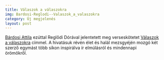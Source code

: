 ```yaml
---
title: Válaszok a válaszokra
img: Bardosi-Reglodi--Valaszok_a_valaszokra
category: Új megjelenés
layout: post
---
```

<a href='http://www.adlibrum.hu/new/?task=pageSelection&q=bárdosi'>Bárdosi Attila</a> ezúttal Reglődi Dórával jelentetett meg verseskötetet <a href='http://adlibrum.hu/new/index.php?task=pageDetails&id=521'>Válaszok a válaszokra</a> címmel. A hivatásuk révén élet és halál mezsgyéjén mozgó két szerző egymást több síkon inspirálva ír elmúlásról és mindennapi örömökről. 

